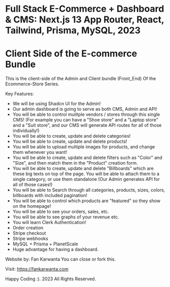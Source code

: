 # Full Stack E-Commerce + Dashboard & CMS: Next.js 13 App Router, React, Tailwind, Prisma, MySQL, 2023

# Client Side of the E-commerce Bundle
This is the client-side of the Admin and Client bundle (Front_End)
Of the Ecommerce-Store Series.

Key Features:

- We will be using Shadcn UI for the Admin!
- Our admin dashboard is going to serve as both CMS, Admin and API!
- You will be able to control mulitple vendors / stores through this single CMS! (For example you can have a "Shoe store" and a "Laptop store" and a "Suit store", and our CMS will generate API routes for all of those individually!)
- You will be able to create, update and delete categories!
- You will be able to create, update and delete products!
- You will be able to upload multiple images for products, and change them whenever you want!
- You will be able to create, update and delete filters such as "Color" and "Size", and then match them in the "Product" creation form.
- You will be able to create, update and delete "Billboards" which are these big texts on top of the page. You will be able to attach them to a single category, or use them standalone (Our Admin generates API for all of those cases!)
- You will be able to Search through all categories, products, sizes, colors, billboards with included pagination!
- You will be able to control which products are "featured" so they show on the homepage!
- You will be able to see your orders, sales, etc.
- You will be able to see graphs of your revenue etc.
- You will learn Clerk Authentication!
- Order creation
- Stripe checkout
- Stripe webhooks
- MySQL + Prisma + PlanetScale
- Huge advantage for having a dashboard.

Website by: Fan Karwanta
You can close or fork this.

Visit: https://fankarwanta.com

Happy Coding :).
2023 All Rights Reserved.
